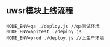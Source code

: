 


## uwsr模块上线流程




```
NODE_ENV=qa ./deploy.js //qa测试环境   
NODE_ENV=apitest ./deploy.js    
NODE_ENV=prod ./deploy.js //上生产环境

```